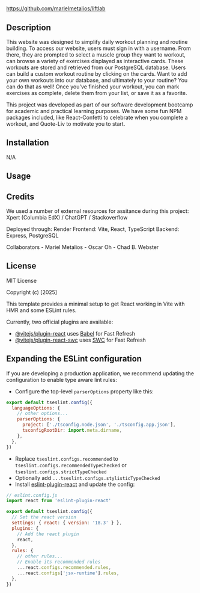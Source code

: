 # <LiftLab>

https://github.com/marielmetalios/liftlab

## Description

This website was designed to simplify daily workout planning and routine building. To access our website, users must sign in with a username. From there, they are prompted to select a muscle group they want to workout, can browse a variety of exercises displayed as interactive cards. These workouts are stored and retrieved from our PostgreSQL database. Users can build a custom workout routine by clicking on the cards. Want to add your own workouts into our database, and ultimately to your routine? You can do that as well! Once you've finished your workout, you can mark exercises as complete, delete them from your list, or save it as a favorite.

This project was developed as part of our software development bootcamp for academic and practical learning purposes. We have some fun NPM packages included, like React-Confetti to celebrate when you complete a workout, and Quote-Liv to motivate you to start. 

## Installation

N/A

## Usage

## Credits
We used a number of external resources for assitance during this project: Xpert (Columbia EdX) / ChatGPT / Stackoverflow

Deployed through: Render
Frontend: Vite, React, TypeScript
Backend: Express, PostgreSQL

Collaborators
    - Mariel Metalios
    - Oscar Oh
    - Chad B. Webster

## License

MIT License

Copyright (c) [2025]


This template provides a minimal setup to get React working in Vite with HMR and some ESLint rules.

Currently, two official plugins are available:

- [@vitejs/plugin-react](https://github.com/vitejs/vite-plugin-react/blob/main/packages/plugin-react/README.md) uses [Babel](https://babeljs.io/) for Fast Refresh
- [@vitejs/plugin-react-swc](https://github.com/vitejs/vite-plugin-react-swc) uses [SWC](https://swc.rs/) for Fast Refresh

## Expanding the ESLint configuration

If you are developing a production application, we recommend updating the configuration to enable type aware lint rules:

- Configure the top-level `parserOptions` property like this:

```js
export default tseslint.config({
  languageOptions: {
    // other options...
    parserOptions: {
      project: ['./tsconfig.node.json', './tsconfig.app.json'],
      tsconfigRootDir: import.meta.dirname,
    },
  },
})
```

- Replace `tseslint.configs.recommended` to `tseslint.configs.recommendedTypeChecked` or `tseslint.configs.strictTypeChecked`
- Optionally add `...tseslint.configs.stylisticTypeChecked`
- Install [eslint-plugin-react](https://github.com/jsx-eslint/eslint-plugin-react) and update the config:

```js
// eslint.config.js
import react from 'eslint-plugin-react'

export default tseslint.config({
  // Set the react version
  settings: { react: { version: '18.3' } },
  plugins: {
    // Add the react plugin
    react,
  },
  rules: {
    // other rules...
    // Enable its recommended rules
    ...react.configs.recommended.rules,
    ...react.configs['jsx-runtime'].rules,
  },
})
```
